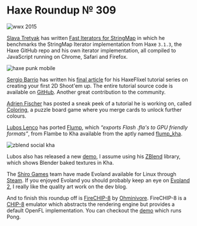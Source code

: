 [_template]: ../templates/roundup.html
[date]: / "2015-03-01 09:04:00"
[modified]: / "2015-03-01 13:55:00"
[published]: / "2015-03-01 13:55:00"
[“”]: a ""
# Haxe Roundup № 309

![wwx 2015](/img/305/wwx2015.png "WWX 2015 in Paris between 29th May and 1st June!")

[Slava Tretyak][tw1] has written [Fast Iterators for StringMap][l1] in which he
benchmarks the StringMap Iterator implementation from Haxe `3.1.3`, the Haxe 
GitHub repo and his own iterator implementation, all compiled to JavaScript running
on Chrome, Safari and Firefox.

![haxe punk mobile](img/309/haxepunk.png "Game of lines using HaxePunk by @xenodrool")

[Sergio Barrio][tw2] has written his [final article][l2] for his HaxeFlixel tutorial 
series on creating your first 2D Shoot'em up. The entire tutorial source code is
available on [GitHub][l3]. Another great contribution to the community.

[Adrien Fischer][tw3] has posted a sneak peek of a tutorial he is working on, called
[Coloring][l4], a puzzle board game where you merge cards to unlock further colours.

[Lubos Lenco][tw4] has ported [Flump][l5], which _“exports Flash .fla's to GPU
friendly formats”_, from Flambe to Kha available from the aptly named [flump_kha][l6].

![zblend social kha](/img/309/zblend.jpg "Blender baked textures demo using Kha.")

Lubos also has released a new [demo][l7], I assume using his [ZBlend][l8] library,
which shows Blender baked textures in Kha.

The [Shiro Games][tw5] team have made Evoland available for Linux through [Steam][l9].
If you enjoyed Evoland you should probably keep an eye on [Evoland 2][l10], I really
like the quality art work on the dev blog.

And to finish this roundup off is [FireCHIP-8][l11] by [Ohminivore][l12]. FireCHIP-8
is a [CHIP-8][l13] emulator which abstracts the rendering engine but provides a
default OpenFL implementation. You can checkout the [demo][l14] which runs Pong.

[tw5]: https://twitter.com/shirogames "@shirogames"
[tw4]: https://twitter.com/luboslenco "@luboslenco"
[tw3]: https://twitter.com/RevoluGame "@RevoluGame"
[tw2]: https://twitter.com/StrandedSoft "@StrandedSoft"
[tw1]: https://twitter.com/djnudnyj "@djnudnyj"
	
[l14]: http://fouramgames.com/swf/FireCHIP8.swf "FireCHIP-8 Pong Demo"
[l13]: http://en.wikipedia.org/wiki/CHIP-8 "CHIP-8 on Wikipedia"
[l12]: http://fouramgames.com/ "Four AM Games"
[l11]: https://github.com/Ohmnivore/FireCHIP-8 "FireCHIP-8 on GitHub"
[l10]: http://www.evoland2.com "Evoland 2"
[l9]: http://store.steampowered.com/app/233470/ "Evoland on Steam available for Linux"
[l8]: http://zblend.org "3D Game Framework for Blender"
[l7]: https://14f3e7c48d4c677f6fc754e55517efc88d6a3b56.googledrive.com/host/0B22ElR_OUmfdS3lwSENOVEQ3RzQ/index.html "Kha Blender Demo"
[l6]: https://github.com/luboslenco/flump_kha "Flump animations in Kha on GitHub"
[l5]: https://github.com/threerings/flump "Flump on GitHub"
[l4]: http://revolugame.com/2015/02/19/coloring-tutorial-preview/ "Coloring Tutorial Preview"
[l3]: https://github.com/sbarrio/Haxius "Haxius Source Code on GitHub"
[l2]: http://www.strandedsoft.com/haxeflixel-tutorial-buidling-your-first-2d-shoot-em-up-part-vi/ "HaxeFlixel tutorial: Building your first 2D Shoot'em up. Part 5"
[l1]: http://blog.zame-dev.org/fast-iterators-for-stringmap/ "Fast Iterators for StringMap"